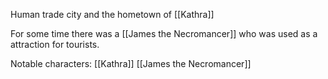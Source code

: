 Human trade city and the hometown of [[Kathra]]

For some time there was a [[James the Necromancer]] who was used as a attraction for tourists. 

Notable characters:
[[Kathra]]
[[James the Necromancer]]